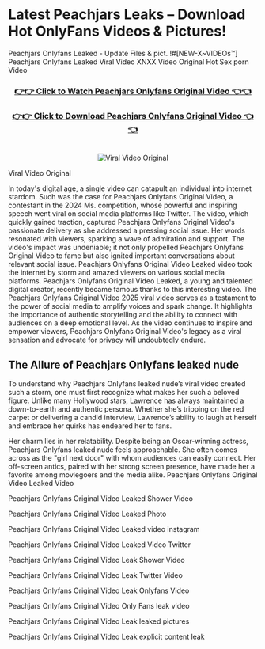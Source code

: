 # Latest Peachjars Leaks – Download Hot OnlyFans Videos & Pictures!

Peachjars Onlyfans Leaked - Update Files & pict. !#[NEW-X~VIDEOs™] Peachjars Onlyfans Leaked Viral Video XNXX Video Original Hot Sex porn Video
<br>
<div align="center">
<h3><a href="https://links2leaks.com?utm_source=peachjars&utm_medium=gitlong" rel="nofollow">👉👉 Click to Watch Peachjars Onlyfans Original Video 👈👈</a></h3>
<h3><a href="https://links2leaks.com?utm_source=peachjars&utm_medium=gitlong" rel="nofollow">👉👉 Click to Download Peachjars Onlyfans Original Video 👈👈</a></h3>
<br>
<a href="https://links2leaks.com?utm_source=peachjars&utm_medium=gitlong" rel="nofollow"><img src="https://i.ibb.co/Gkj2r4b/banner.png" alt="Viral Video Original" style="max-width: 100%; display: inline-block;" data-target="animated-image.originalImage"></a>
</div>

Viral Video Original

In today's digital age, a single video can catapult an individual into internet stardom. Such was the case for Peachjars Onlyfans Original Video, a contestant in the 2024 Ms. competition, whose powerful and inspiring speech went viral on social media platforms like Twitter.
The video, which quickly gained traction, captured Peachjars Onlyfans Original Video's passionate delivery as she addressed a pressing social issue. Her words resonated with viewers, sparking a wave of admiration and support. The video's impact was undeniable; it not only propelled Peachjars Onlyfans Original Video to fame but also ignited important conversations about relevant social issue.
Peachjars Onlyfans Original Video Leaked video took the internet by storm and amazed viewers on various social media platforms. Peachjars Onlyfans Original Video Leaked, a young and talented digital creator, recently became famous thanks to this interesting video.
The Peachjars Onlyfans Original Video 2025 viral video serves as a testament to the power of social media to amplify voices and spark change. It highlights the importance of authentic storytelling and the ability to connect with audiences on a deep emotional level. As the video continues to inspire and empower viewers, Peachjars Onlyfans Original Video's legacy as a viral sensation and advocate for privacy will undoubtedly endure.

<h2>The Allure of Peachjars Onlyfans leaked nude</h2>


To understand why Peachjars Onlyfans leaked nude’s viral video created such a storm, one must first recognize what makes her such a beloved figure. Unlike many Hollywood stars, Lawrence has always maintained a down-to-earth and authentic persona. Whether she’s tripping on the red carpet or delivering a candid interview, Lawrence’s ability to laugh at herself and embrace her quirks has endeared her to fans.

Her charm lies in her relatability. Despite being an Oscar-winning actress, Peachjars Onlyfans leaked nude feels approachable. She often comes across as the "girl next door" with whom audiences can easily connect. Her off-screen antics, paired with her strong screen presence, have made her a favorite among moviegoers and the media alike.
Peachjars Onlyfans Original Video Leaked Video

Peachjars Onlyfans Original Video Leaked Shower Video

Peachjars Onlyfans Original Video Leaked Photo

Peachjars Onlyfans Original Video Leaked video instagram

Peachjars Onlyfans Original Video Leaked Video Twitter

Peachjars Onlyfans Original Video Leak Shower Video

Peachjars Onlyfans Original Video Leak Twitter Video

Peachjars Onlyfans Original Video Leak Onlyfans Video

Peachjars Onlyfans Original Video Only Fans leak video

Peachjars Onlyfans Original Video Leak leaked pictures

Peachjars Onlyfans Original Video Leak explicit content leak
